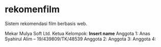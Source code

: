 # rekomenfilm
Sistem rekomendasi film berbasis web.

Mekar Mulya Soft Ltd.
Ketua Kelompok: **Insert name**
Anggota 1: Anas Syahirul Alim – 19/439809/TK/48539
Anggota 2:
Anggota 3:
Anggota 4:
